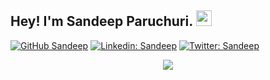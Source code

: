 ## Hey! I'm Sandeep Paruchuri. <img src="https://media.giphy.com/media/hvRJCLFzcasrR4ia7z/giphy.gif" width="25px">
[![GitHub Sandeep](https://img.shields.io/github/followers/ParuchuriSandeep?label=follow&style=social)](https://github.com/ParuchuriSandeep)
[![Linkedin: Sandeep](https://img.shields.io/badge/Sandeep%20Paruchuri-blue?style=flat-square&logo=Linkedin&logoColor=white&link=https://www.linkedin.com/in/sandeep-paruchuri2001/)](https://www.linkedin.com/in/sandeep-paruchuri2001/) 
[![Twitter: Sandeep](https://img.shields.io/twitter/follow/sandeeparuchuri?style=social)](https://twitter.com/Sandeeparuchuri)
<p align="center">
	<a href="https://www.linkedin.com/in/sandeep-paruchuri2001/">
		<img src="https://github-readme-stats.vercel.app/api/top-langs/?username=ParuchuriSandeep&langs_count=6&border_radius=10&layout=compact&theme=ayu-mirage&hide=html,css" />
        </a>
</p


